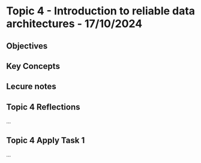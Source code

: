 # Topic 4 - Introduction to reliable data architectures - 17/10/2024

## Objectives

## Key Concepts

## Lecure notes


## Topic 4 Reflections
...

## Topic 4 Apply Task 1
...




